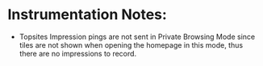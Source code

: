 # Instrumentation Notes:

- Topsites Impression pings are not sent in Private Browsing Mode since tiles are not shown when opening the homepage in this mode, thus there are no impressions to record.
